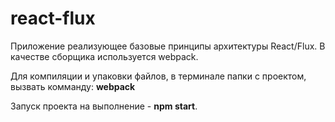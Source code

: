 # react-flux
Приложение реализующее базовые принципы архитектуры React/Flux.
В качестве сборщика используется webpack.

Для компиляции и упаковки файлов, в терминале папки с проектом, вызвать комманду:
**webpack**

Запуск проекта на выполнение - **npm start**.


